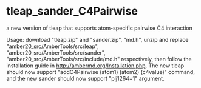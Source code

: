 # tleap_sander_C4Pairwise
a new version of tleap that supports atom-specific pairwise C4 interaction

Usage: download "tleap.zip" and "sander.zip", "md.h", unzip and replace "amber20_src/AmberTools/src/leap", "amber20_src/AmberTools/src/sander", "amber20_src/AmberTools/src/include/md.h" respectively, then follow the installation guide in http://ambermd.org/Installation.php. The new tleap should now support "addC4Pairwise (atom1) (atom2) (c4value)" command, and the new sander should now support "plj1264=1" argument. 
